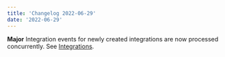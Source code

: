 ```yaml
---
title: 'Changelog 2022-06-29'
date: '2022-06-29'
---
```

**Major** Integration events for newly created integrations are now processed concurrently. See [Integrations](/docs/commerce-cloud/integrations/overview).
